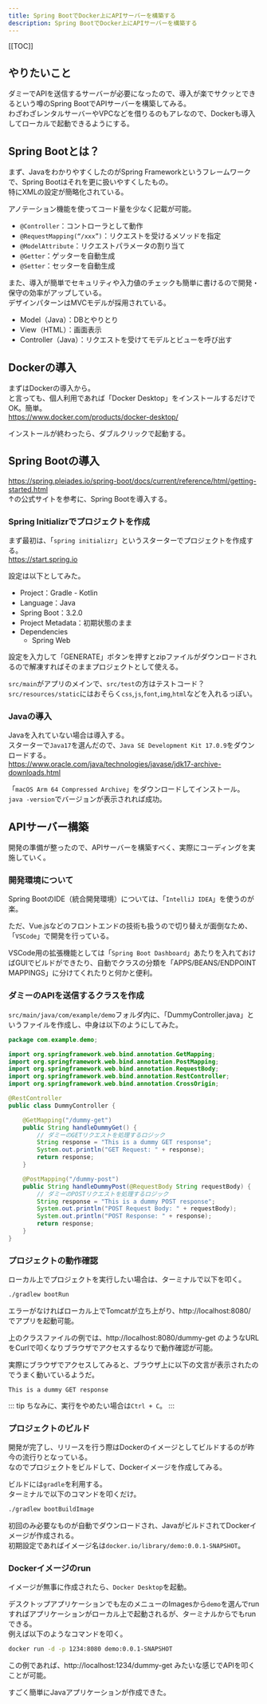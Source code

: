 ```yaml
---
title: Spring BootでDocker上にAPIサーバーを構築する
description: Spring BootでDocker上にAPIサーバーを構築する
---
```


[[TOC]]

## やりたいこと
ダミーでAPIを送信するサーバーが必要になったので、導入が楽でサクッとできるという噂のSpring BootでAPIサーバーを構築してみる。  
わざわざレンタルサーバーやVPCなどを借りるのもアレなので、Dockerも導入してローカルで起動できるようにする。


## Spring Bootとは？
まず、JavaをわかりやすくしたのがSpring Frameworkというフレームワークで、Spring Bootはそれを更に扱いやすくしたもの。  
特にXMLの設定が簡略化されている。  
  
アノテーション機能を使ってコード量を少なく記載が可能。  

* `@Controller`：コントローラとして動作
* `@RequestMapping(“/xxx”)`：リクエストを受けるメソッドを指定
* `@ModelAttribute`：リクエストパラメータの割り当て
* `@Getter`：ゲッターを自動生成
* `@Setter`：セッターを自動生成

また、導入が簡単でセキュリティや入力値のチェックも簡単に書けるので開発・保守の効率がアップしている。  
デザインパターンはMVCモデルが採用されている。

* Model（Java）：DBとやりとり
* View（HTML）：画面表示
* Controller（Java）：リクエストを受けてモデルとビューを呼び出す


## Dockerの導入
まずはDockerの導入から。  
と言っても、個人利用であれば「Docker Desktop」をインストールするだけでOK。簡単。  
https://www.docker.com/products/docker-desktop/  
  
インストールが終わったら、ダブルクリックで起動する。


## Spring Bootの導入
https://spring.pleiades.io/spring-boot/docs/current/reference/html/getting-started.html  
↑の公式サイトを参考に、Spring Bootを導入する。  

### Spring Initializrでプロジェクトを作成
まず最初は、「`spring initializr`」というスターターでプロジェクトを作成する。  
https://start.spring.io  
  
設定は以下としてみた。  
* Project：Gradle - Kotlin
* Language：Java
* Spring Boot：3.2.0
* Project Metadata：初期状態のまま
* Dependencies
    * Spring Web

設定を入力して「GENERATE」ボタンを押すとzipファイルがダウンロードされるので解凍すればそのままプロジェクトとして使える。  

`src/main`がアプリのメインで、`src/test`の方はテストコード？  
`src/resources/static`にはおそらく`css`,`js`,`font`,`img`,`html`などを入れるっぽい。


### Javaの導入
Javaを入れていない場合は導入する。  
スターターで`Java17`を選んだので、`Java SE Development Kit 17.0.9`をダウンロードする。  
https://www.oracle.com/java/technologies/javase/jdk17-archive-downloads.html  

「`macOS Arm 64 Compressed Archive`」をダウンロードしてインストール。  
`java -version`でバージョンが表示されれば成功。


## APIサーバー構築
開発の準備が整ったので、APIサーバーを構築すべく、実際にコーディングを実施していく。


### 開発環境について
Spring BootのIDE（統合開発環境）については、「`IntelliJ IDEA`」を使うのが楽。  
  
ただ、Vue.jsなどのフロントエンドの技術も扱うので切り替えが面倒なため、「`VSCode`」で開発を行っている。  
  
VSCode用の拡張機能としては「`Spring Boot Dashboard`」あたりを入れておけばGUIでビルドができたり、自動でクラスの分類を「APPS/BEANS/ENDPOINT MAPPINGS」に分けてくれたりと何かと便利。  


### ダミーのAPIを送信するクラスを作成
`src/main/java/com/example/demo`フォルダ内に、「DummyController.java」というファイルを作成し、中身は以下のようにしてみた。  
  
```java
package com.example.demo;

import org.springframework.web.bind.annotation.GetMapping;
import org.springframework.web.bind.annotation.PostMapping;
import org.springframework.web.bind.annotation.RequestBody;
import org.springframework.web.bind.annotation.RestController;
import org.springframework.web.bind.annotation.CrossOrigin;

@RestController
public class DummyController {

    @GetMapping("/dummy-get")
    public String handleDummyGet() {
        // ダミーのGETリクエストを処理するロジック
        String response = "This is a dummy GET response";
        System.out.println("GET Request: " + response);
        return response;
    }

    @PostMapping("/dummy-post")
    public String handleDummyPost(@RequestBody String requestBody) {
        // ダミーのPOSTリクエストを処理するロジック
        String response = "This is a dummy POST response";
        System.out.println("POST Request Body: " + requestBody);
        System.out.println("POST Response: " + response);
        return response;
    }
}
```


### プロジェクトの動作確認
ローカル上でプロジェクトを実行したい場合は、ターミナルで以下を叩く。  
  
```zsh
./gradlew bootRun
```

エラーがなければローカル上でTomcatが立ち上がり、http://localhost:8080/ でアプリを起動可能。  
  
上のクラスファイルの例では、http://localhost:8080/dummy-get のようなURLをCurlで叩くなりブラウザでアクセスするなりで動作確認が可能。  
  
実際にブラウザでアクセスしてみると、ブラウザ上に以下の文言が表示されたのでうまく動いているようだ。

```
This is a dummy GET response
```

::: tip
ちなみに、実行をやめたい場合は`Ctrl + C`。
:::


### プロジェクトのビルド
開発が完了し、リリースを行う際はDockerのイメージとしてビルドするのが昨今の流行りとなっている。  
なのでプロジェクトをビルドして、Dockerイメージを作成してみる。  
  
ビルドには`gradle`を利用する。  
ターミナルで以下のコマンドを叩くだけ。  
  
```zsh
./gradlew bootBuildImage
```
  
初回のみ必要なものが自動でダウンロードされ、JavaがビルドされてDockerイメージが作成される。  
初期設定であればイメージ名は`docker.io/library/demo:0.0.1-SNAPSHOT`。  


### Dockerイメージのrun
イメージが無事に作成されたら、`Docker Desktop`を起動。  
  
デスクトップアプリケーションでも左のメニューのImagesから`demo`を選んでrunすればアプリケーションがローカル上で起動されるが、ターミナルからでもrunできる。    
例えば以下のようなコマンドを叩く。  

```zsh
docker run -d -p 1234:8080 demo:0.0.1-SNAPSHOT
```

この例であれば、http://localhost:1234/dummy-get みたいな感じでAPIを叩くことが可能。
  
すごく簡単にJavaアプリケーションが作成できた。  